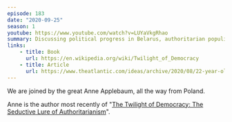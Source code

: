 ```yaml
---
episode: 183
date: "2020-09-25"
season: 1
youtube: https://www.youtube.com/watch?v=LUYaVkgRhao
summary: Discussing political progress in Belarus, authoritarian populism, and COVID
links:
    - title: Book
      url: https://en.wikipedia.org/wiki/Twilight_of_Democracy
    - title: Article
      url: https://www.theatlantic.com/ideas/archive/2020/08/22-year-old-blogger-behind-protests-belarus/615526/
---
```

We are joined by the great Anne Applebaum, all the way from Poland. 

Anne is the author most recently of "[The Twilight of Democracy: The Seductive Lure of Authoritarianism][book]".

[book]: https://en.wikipedia.org/wiki/Twilight_of_Democracy
